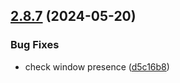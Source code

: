 ## [2.8.7](https://github.com/italia/bootstrap-italia/compare/v2.8.6...v2.8.7) (2024-05-20)

### Bug Fixes

* check window presence ([d5c16b8](https://github.com/italia/bootstrap-italia/commit/d5c16b871c379248257a3535313910b5eeb4592a))